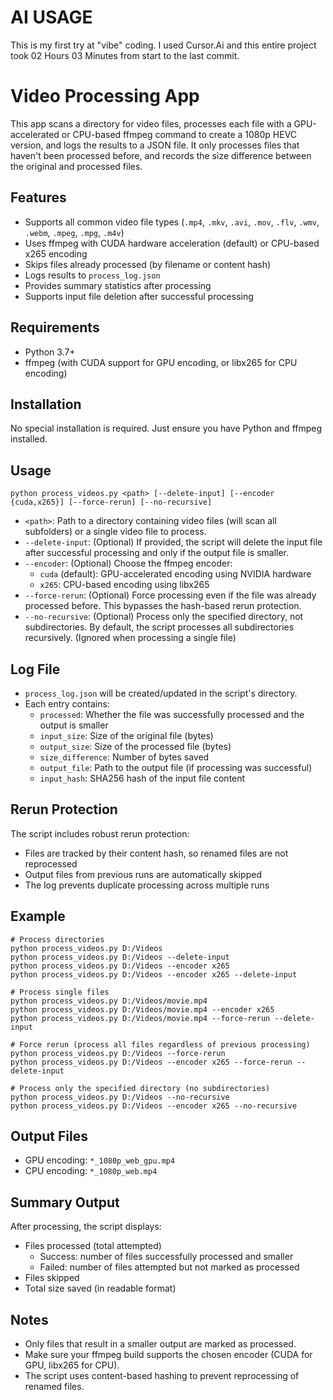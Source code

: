 # AI USAGE
This is my first try at "vibe" coding.
I used Cursor.Ai and this entire project took 02 Hours 03 Minutes from start to the last commit.

# Video Processing App

This app scans a directory for video files, processes each file with a GPU-accelerated or CPU-based ffmpeg command to create a 1080p HEVC version, and logs the results to a JSON file. It only processes files that haven't been processed before, and records the size difference between the original and processed files.

## Features
- Supports all common video file types (`.mp4`, `.mkv`, `.avi`, `.mov`, `.flv`, `.wmv`, `.webm`, `.mpeg`, `.mpg`, `.m4v`)
- Uses ffmpeg with CUDA hardware acceleration (default) or CPU-based x265 encoding
- Skips files already processed (by filename or content hash)
- Logs results to `process_log.json`
- Provides summary statistics after processing
- Supports input file deletion after successful processing

## Requirements
- Python 3.7+
- ffmpeg (with CUDA support for GPU encoding, or libx265 for CPU encoding)

## Installation
No special installation is required. Just ensure you have Python and ffmpeg installed.

## Usage
```
python process_videos.py <path> [--delete-input] [--encoder {cuda,x265}] [--force-rerun] [--no-recursive]
```
- `<path>`: Path to a directory containing video files (will scan all subfolders) or a single video file to process.
- `--delete-input`: (Optional) If provided, the script will delete the input file after successful processing and only if the output file is smaller.
- `--encoder`: (Optional) Choose the ffmpeg encoder:
  - `cuda` (default): GPU-accelerated encoding using NVIDIA hardware
  - `x265`: CPU-based encoding using libx265
- `--force-rerun`: (Optional) Force processing even if the file was already processed before. This bypasses the hash-based rerun protection.
- `--no-recursive`: (Optional) Process only the specified directory, not subdirectories. By default, the script processes all subdirectories recursively. (Ignored when processing a single file)

## Log File
- `process_log.json` will be created/updated in the script's directory.
- Each entry contains:
  - `processed`: Whether the file was successfully processed and the output is smaller
  - `input_size`: Size of the original file (bytes)
  - `output_size`: Size of the processed file (bytes)
  - `size_difference`: Number of bytes saved
  - `output_file`: Path to the output file (if processing was successful)
  - `input_hash`: SHA256 hash of the input file content

## Rerun Protection
The script includes robust rerun protection:
- Files are tracked by their content hash, so renamed files are not reprocessed
- Output files from previous runs are automatically skipped
- The log prevents duplicate processing across multiple runs

## Example
```
# Process directories
python process_videos.py D:/Videos
python process_videos.py D:/Videos --delete-input
python process_videos.py D:/Videos --encoder x265
python process_videos.py D:/Videos --encoder x265 --delete-input

# Process single files
python process_videos.py D:/Videos/movie.mp4
python process_videos.py D:/Videos/movie.mp4 --encoder x265
python process_videos.py D:/Videos/movie.mp4 --force-rerun --delete-input

# Force rerun (process all files regardless of previous processing)
python process_videos.py D:/Videos --force-rerun
python process_videos.py D:/Videos --encoder x265 --force-rerun --delete-input

# Process only the specified directory (no subdirectories)
python process_videos.py D:/Videos --no-recursive
python process_videos.py D:/Videos --encoder x265 --no-recursive
```

## Output Files
- GPU encoding: `*_1080p_web_gpu.mp4`
- CPU encoding: `*_1080p_web.mp4`

## Summary Output
After processing, the script displays:
- Files processed (total attempted)
  - Success: number of files successfully processed and smaller
  - Failed: number of files attempted but not marked as processed
- Files skipped
- Total size saved (in readable format)

## Notes
- Only files that result in a smaller output are marked as processed.
- Make sure your ffmpeg build supports the chosen encoder (CUDA for GPU, libx265 for CPU).
- The script uses content-based hashing to prevent reprocessing of renamed files. 
